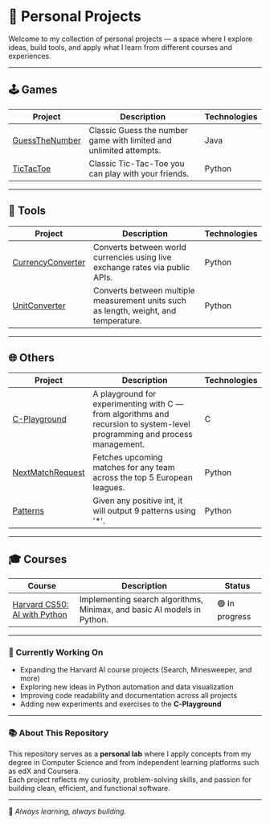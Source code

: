# 🧠 Personal Projects

Welcome to my collection of personal projects — a space where I explore ideas, build tools, and apply what I learn from different courses and experiences.

---

## 🕹️ Games
| Project | Description | Technologies |
|----------|--------------|---------------|
| [GuessTheNumber](https://github.com/CDAMXI/Proyects/tree/main/Games/GuessTheNumber) | Classic Guess the number game with limited and unlimited attempts. | Java |
| [TicTacToe](https://github.com/CDAMXI/Proyects/tree/main/Games/TicTacToe) | Classic Tic-Tac-Toe you can play with your friends. | Python |

---

## 🧰 Tools
| Project | Description | Technologies |
|----------|--------------|---------------|
| [CurrencyConverter](https://github.com/CDAMXI/Proyects/tree/main/Tools/CurrencyConverter) | Converts between world currencies using live exchange rates via public APIs. | Python |
| [UnitConverter](https://github.com/CDAMXI/Proyects/tree/main/Tools/UnitConverter) | Converts between multiple measurement units such as length, weight, and temperature. | Python |

---

## 🌐 Others
| Project | Description | Technologies |
|----------|--------------|---------------|
| [C-Playground](https://github.com/CDAMXI/Proyects/tree/main/Others/C-Playground) | A playground for experimenting with C — from algorithms and recursion to system-level programming and process management. | C |
| [NextMatchRequest](https://github.com/CDAMXI/Proyects/tree/main/Others/Football/NextMatchRequest) | Fetches upcoming matches for any team across the top 5 European leagues. | Python |
| [Patterns](https://github.com/CDAMXI/Proyects/tree/main/Others/Patterns) | Given any positive int, it will output 9 patterns using '*'. | Python |

---

## 🎓 Courses
| Course | Description | Status |
|--------|--------------|--------|
| [Harvard CS50: AI with Python](https://github.com/CDAMXI/Proyects/tree/main/Courses/Harvard_AI) | Implementing search algorithms, Minimax, and basic AI models in Python. | 🟢 In progress |

---

### 🚧 Currently Working On
- Expanding the Harvard AI course projects (Search, Minesweeper, and more)
- Exploring new ideas in Python automation and data visualization
- Improving code readability and documentation across all projects
- Adding new experiments and exercises to the **C-Playground**

---

### 📚 About This Repository
This repository serves as a **personal lab** where I apply concepts from my degree in Computer Science and from independent learning platforms such as edX and Coursera.  
Each project reflects my curiosity, problem-solving skills, and passion for building clean, efficient, and functional software.

---

🧩 *Always learning, always building.*
